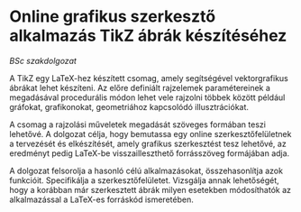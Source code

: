 # Online grafikus szerkesztő alkalmazás TikZ ábrák készítéséhez

*BSc szakdolgozat*

A TikZ egy LaTeX-hez készített csomag, amely segítségével vektorgrafikus ábrákat lehet készíteni. Az előre definiált rajzelemek paramétereinek a megadásával procedurális módon lehet vele rajzolni többek között például gráfokat, grafikonokat, geometriához kapcsolódó illusztrációkat.

A csomag a rajzolási műveletek megadását szöveges formában teszi lehetővé. A dolgozat célja, hogy bemutassa egy online szerkesztőfelületnek a tervezését és elkészítését, amely grafikus szerkesztést tesz lehetővé, az eredményt pedig LaTeX-be visszailleszthető forrásszöveg formájában adja.

A dolgozat felsorolja a hasonló célú alkalmazásokat, összehasonlítja azok funkcióit. Specifikálja a szerkesztőfelületet. Vizsgálja annak lehetőségét, hogy a korábban már szerkesztett ábrák milyen esetekben módosíthatók az alkalmazással a LaTeX-es forráskód ismeretében.

